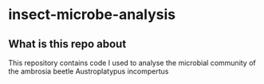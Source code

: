 # insect-microbe-analysis

## What is this repo about 
 This repository contains code I used to analyse the microbial community of the ambrosia beetle Austroplatypus incompertus
